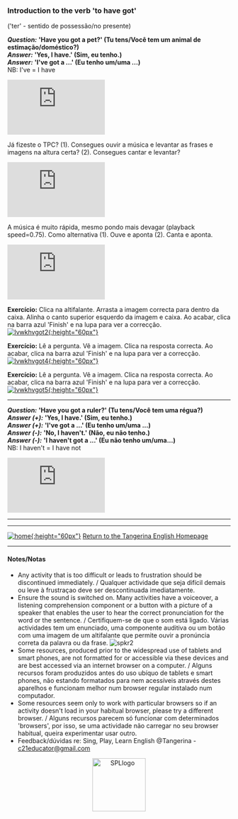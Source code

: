 ### Introduction to the verb 'to have got' 
('ter' - sentido de possessão/no presente)

***Question:*** **'Have you got a pet?' (Tu tens/Você tem um animal de estimação/doméstico?)**  
***Answer:*** **'Yes, I have.' (Sim, eu tenho.)**  
***Answer:*** **'I've got a ...' (Eu tenho um/uma ...)**  
NB: I've = I have  

<iframe width="220" height="124" src="https://www.youtube.com/embed/6qh_qTOgkhY" title="YouTube video player" frameborder="0" allow="accelerometer; autoplay; clipboard-write; encrypted-media; gyroscope; picture-in-picture" allowfullscreen></iframe>  

Já fizeste o TPC? (1). Consegues ouvir a música e levantar as frases e imagens na altura certa? (2). Consegues cantar e levantar?  
<iframe width="220" height="124" src="https://www.youtube.com/embed/SlSTigQVEo8" title="YouTube video player" frameborder="0" allow="accelerometer; autoplay; clipboard-write; encrypted-media; gyroscope; picture-in-picture; web-share" allowfullscreen></iframe>  

A música é muito rápida, mesmo pondo mais devagar (playback speed=0.75). Como alternativa (1). Ouve e aponta (2). Canta e aponta.  
<iframe width="220" height="124" src="https://www.youtube.com/embed/4qFiE91N758" title="YouTube video player" frameborder="0" allow="accelerometer; autoplay; clipboard-write; encrypted-media; gyroscope; picture-in-picture; web-share" allowfullscreen></iframe>  

**Exercício:** Clica na altifalante. Arrasta a imagem correcta para dentro da caixa. Alinha o canto superior esquerdo da imagem e caixa. Ao acabar, clica na barra azul 'Finish' e na lupa para ver a correcção.  
[![lvwkhvgot2](https://1blockatatime.github.io/English/images2/lvwkhvgot2.png){:height="60px"}](https://www.liveworksheets.com/yx775098lu)  

**Exercício:** Lê a pergunta. Vê a imagem. Clica na resposta correcta. Ao acabar, clica na barra azul 'Finish' e na lupa para ver a correcção.  
[![lvwkhvgot4](https://1blockatatime.github.io/English/images2/lvwkhvgot4.png){:height="60px"}](https://www.liveworksheets.com/worksheets/en/English_as_a_Second_Language_(ESL)/Pets/Have_you_got_a_pet$_et1544572tb)  

**Exercício:** Lê a pergunta. Vê a imagem. Clica na resposta correcta. Ao acabar, clica na barra azul 'Finish' e na lupa para ver a correcção.  
[![lvwkhvgot5](https://1blockatatime.github.io/English/images2/lvwkhvgot5.png){:height="60px"}](https://www.liveworksheets.com/worksheets/en/English_as_a_Second_Language_(ESL)/Animals/Have_you_got_a_pet$_ol69cs)  

***  

***Question:*** **'Have you got a ruler?' (Tu tens/Você tem uma régua?)**  
***Answer (+):*** **'Yes, I have.' (Sim, eu tenho.)**  
***Answer (+):*** **'I've got a ...' (Eu tenho um/uma ...)**  
***Answer (-):*** **'No, I haven't.' (Não, eu não tenho.)**  
***Answer (-):*** **'I haven't got a ...' (Eu não tenho um/uma...)**  
NB: I haven't = I have not  

<iframe width="220" height="124" src="https://www.youtube.com/embed/SAvYKxATAmY" title="YouTube video player" frameborder="0" allow="accelerometer; autoplay; clipboard-write; encrypted-media; gyroscope; picture-in-picture; web-share" allowfullscreen></iframe>  

***
<!--
***  
**Extensão:** Falando sobre o que uma outra pessoa tem ou não tem...  

***Question:*** **'Has he got a ruler?' (Ele tem uma régua?) / 'Has she got a pencil?' (Ela tem um lápis.)**  
***Answer (+):*** **'Yes, he has.' (Sim, ele tem.); 'Yes, she has.' (Sim, ela tem.)**  
***Answer (+):*** **'He has got a ruler.' (Ele tem uma régua.); 'She has got a ruler.' (Ela tem um lápis.)**  
***Answer (-):*** **'No, he hasn't.' (Não, ele não tem.); 'No, she hasn't.' (Não, ela não tem.)**  
***Answer (-):*** **'He hasn't got a ruler.' (Ele não tem uma régual.); 'She hasn't got a pencil.' (Ela não tem um lápis.)**  

**Exercício:** Clica nas altifalantes para ouvir como dizer 'He has got...' e 'She has got...'. Arrasta as frases que descrevem as feições que o menino e a menina têm para o lado certo. Ao acabar, clica na barra azul 'Finish' e na lupa para ver a correcção.  
[![lvwkhasgot1](https://1blockatatime.github.io/English/images2/lvwkhasgot1.png){:height="60px"}](https://www.liveworksheets.com/worksheets/en/English_as_a_Second_Language_(ESL)/Have_got_-_Has_got/She_has_got_-_He_has_got_sf1209624gc)  

**Exercício:** Clica nas altifalantes para ouvir como dizer 'He has got...' e 'She has got...'. Arrasta as frases que descrevem as feições que o menino e a menina têm para o lado certo. Ao acabar, clica na barra azul 'Finish' e na lupa para ver a correcção.  
[![lvwkhasgot4](https://1blockatatime.github.io/English/images2/lvwkhasgot4.png){:height="60px"}](https://www.liveworksheets.com/worksheets/en/English_as_a_Second_Language_(ESL)/Have_got_-_Has_got/Have_you_got_a_pet$_me1524947og)  
NB: 'budgie' = 'budgerigar' (periquito comum)-->  

***
[![home](https://1blockatatime.github.io/English/images/home.png){:height="60px"}](https://tangerina-pt.github.io/English) [Return to the Tangerina English Homepage](https://tangerina-pt.github.io/English)  

***

#### Notes/Notas
* Any activity that is too difficult or leads to frustration should be discontinued immediately. / Qualquer actividade que seja difícil demais ou leve à frustraçao deve ser descontinuada imediatamente.
* Ensure the sound is switched on. Many activities have a voiceover, a listening comprehension component or a button with a picture of a speaker that enables the user to hear the correct pronunciation for the word or the sentence. / Certifiquem-se de que o som está ligado. Várias actividades tem um enunciado, uma componente auditiva ou um botão com uma imagem de um altifalante que permite ouvir a pronúncia correta da palavra ou da frase. ![spkr2](/images/spkr2.PNG)
* Some resources, produced prior to the widespread use of tablets and smart phones, are not formatted for or accessible via these devices and are best accessed via an internet browser on a computer. / Alguns recursos foram produzidos antes do uso ubíquo de tablets e smart phones, não estando formatados para nem acessíveis através destes aparelhos e funcionam melhor num browser regular instalado num computador.
* Some resources seem only to work with particular browsers so if an activity doesn't load in your habitual browser, please try a different browser. / Alguns recursos parecem só funcionar com determinados 'browsers', por isso, se uma actividade não carregar no seu browser habitual, queira experimentar usar outro.
* Feedback/dúvidas re: Sing, Play, Learn English @Tangerina - c21educator@gmail.com  
<p align="center">
<img width="120" src="https://1blockatatime.github.io/English/images2/spl_logo.png" alt="SPLlogo">
</p>
